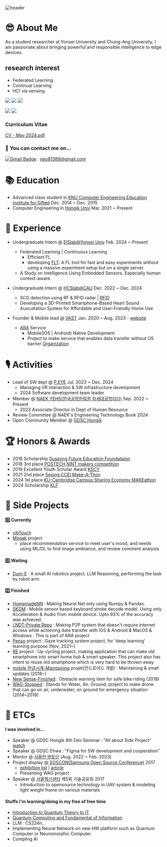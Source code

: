 ![header](https://capsule-render.vercel.app/api?type=waving&color=0:8deebc,100:96eff4&height=300&section=header&text=HeLlo_WoRlD!&fontColor=#000000&fontSize=90)

# 😎 About Me
As a student researcher at Yonsei University and Chung-Ang University, I am passionate about bringing powerful and responsible intelligence to edge devices.

## research interest
- Federated Learning
- Continual Learning
- HCI via sensing
 
<img src="https://img.shields.io/badge/HCI-4ae495?style=flat-square&logoColor=black"/></a>
<img src="https://img.shields.io/badge/ContextAware-4ae495?style=flat-square&logoColor=black"/></a>
<img src="https://img.shields.io/badge/IOT-4ae495?style=flat-square&logoColor=black"/></a>

<img src="https://img.shields.io/badge/ML DL-4ae495?style=flat-square&logoColor=black"/></a>
<img src="https://img.shields.io/badge/QuantumComputing-4ae495?style=flat-square&logoColor=black"/></a>

### Curriculum Vitae
[CV - May 2024.pdf](https://github.com/jlstdio/jlstdio/files/15348510/CV.-.May.2024.pdf)


### 📮 You can contact me on...
[![Gmail Badge](https://img.shields.io/badge/-Gmail-d14836?style=flat-square&logo=Gmail&logoColor=white&link=mailto:neo81389@gmail.com)](mailto:neo81389@gmail.com) : neo81389@gmail.com

# 📚 Education
- Advanced class student in [KNU Computer Engineering Education Institute for Gifted](https://gifted.knu.ac.kr/) Dec. 2014 ~ Dec. 2015
- Computer Engineering in [Hongik Univ](https://wwwce.hongik.ac.kr/dept/index.html) Mar. 2021 ~ Present

# 🔬 Experience
- Undergraduate Intern @ [EISlab@Yonsei Univ](https://www.eis-lab.org/research) Feb. 2024 ~ Present
  - Federated Learning | Continuous Learning
      - Efficient FL
      - developing [FLT](https://github.com/jlstdio/FLT): A FL tool for fast and easy experiments without using a massive experiment setup but on a single server.
  - A Study on Intelligence Using Embedded Sensors. Especially human context-aware.
- Undergraduate Intern @ [HCSlab@CAU](https://sites.google.com/view/hcslab-cau/home?authuser=0) Dec. 2022 ~ Dec. 2024
  - SCG detection using RF & RFID radar | [RFID](https://github.com/JoonLee-K/SDR_UHF_RFID_reader)
  - Developing a 3D-Printed Smartphone-Based Heart Sound Auscultation System for Affordable and User-Friendly Home Use

- Founder & Mobile lead @ [VAST](https://github.com/ARA-developer/ARA) Jan. 2020 ~ Aug. 2023 - [website](https://araconnect.site)
  - [ARA](https://tosssync.web.app/) Service
    - Mobile(iOS | Android) Native Development
    - Project to make service that enables data transfer without OS barrier [Organization](https://www.instagram.com/vast.dev/)
      
# 🎙️ Activities
- Lead of SW dept @ [P.EYE](https://readymag.com/u1427907511/peye/) Jul. 2023 ~ Dec. 2024
  - Managing VR interaction & SW infrastructure development
  - 2024 Software development team leader
- Member @ [NAEK YEHS(한국공학한림원 차세대공학리더)](http://yehs.or.kr/) Sep. 2022 ~ Present
  - 2023 Associate Director in Dept of Human Resource
- Review Committee @ NAEK's Engineering Technology Book 2024
- Open Community Member @ [GDSC Hongik](https://gdsc.community.dev/hongik-university/)

# 🏆 Honors & Awards
- 2018 Scholarship [Suseong Future Education Foundataion](http://ssef.or.kr/)
- 2018 3rd place [POSTECH NINT makers competition](https://nano.or.kr/new2019/index5.php)
- 2019 Excellent Youth Scholar Award [KSCY](https://www.kscy.kr/)
- 2021 2nd place [Sejong CCEI Make-A-Thon](https://ccei.creativekorea.or.kr/sejong/custom/notice_view.do?no=20976&rnum=1107&kind=undefined&sPtime=undefined)
- 2024 1st place [KU-Cambridge Campus Sharing Economy MAKEathon](https://slp.korea.ac.kr/slp/makeathon/Who.do)
- 2024 Scholarship [KLF](https://kfoc.or.kr//?c=2/10)

# 🧩 Side Projects
#### 0️⃣ Currently
- [vibTouch](https://github.com/jlstdio/vibTouch)
- [Mogak](https://mogak.site) project
    - place recommendation service to meet user's mood, and needs using ML/DL to find image ambiance, and review comment analysis.
  
#### 0️⃣ Waiting
- [Dum-E](https://github.com/jlstdio/DUM-E) : A small AI robotics project. LLM Reasoning, performing the task by robot arm.

#### 2️⃣ Finished
- [HomemadeNN](https://github.com/jlstdio/HomemadeNN) : Making Neural Net only using Numpy & Pandas.
- [SKDM](https://github.com/jlstdio/SKDM) : Mobile sensor based keyboard stroke decode model. Using only Acceleration & Audio from mobile device. Upto 93% of the accuracy was achieved.
- [LNDT-Private Repo](https://github.com/jlstdio/LocalNetworkDataTransfer) : Making P2P system that doesn't require internet access while achieving data transfer with iOS & Android & MacOS & Windows : This is part of ARA project
- [Penso](https://github.com/PensoTeam) project : Gaze tracking system project, for 'deep learning' learning purpose (Nov, 2021~)
- [RE](https://github.com/jlstdio/Re) project : Up-cycling project, making application that can make old smartphone into smart home hub & smart speaker. This project also has intent to reuse old smartphone which is very hard to be thrown away
- [mobile 한글시계-Maintaining](https://hangulclock.today/#/) projet(안드로이드 개발) : Maintaining & small updates (2018~)
- [New Sense-Finished](https://github.com/jlstdio/NewSense) : Obstacle warning item for safe bike riding (2018)
- [WAG-Stopped](https://github.com/jlstdio/WAG-Project) : Stands for Water, Air, Ground; project to make drone that can go on air, underwater, on ground for emergency situation (2014~2019)

# 📎 ETCs
#### I was involved in...
- Speaker @ GDSC Hongik 8th Dev Seminar : "All about Side Project" [watch](https://www.youtube.com/watch?v=KBEyha-x79Q)
- Speaker @ GDSC Ehwa : "Figma for SW development and cooperation"
- Mentor @ [서울런 멘토단](https://slearn.seoul.go.kr/front/mentoringIntro.do) (Aug. 2022 ~ Feb. 2023) 
- Project display @ [SOSCON(Samsung Open Source Conference)](https://soscon2017.ssdc.kr) 2017
  - [exhibition list](https://soscon2017.ssdc.kr/exhibition.html) | [article](http://bit.ly/336FTFc)
  - Presenting WAG project
- Speaker @ [서울혁신센터](https://m.onoffmix.com/event/108155) 제5회 기술공유회 2017
  - Introduction to opensource technology in UAV system & modeling light weight frame on various materials

#### Stuffs I'm learning/doing in my free of free time
- [Introduction to Quantum Theory to IT](https://www.coursera.org/learn/introduction-to-quantum-information)
- [Quantum Computing and Fundamental of Information]()
- LLM : CS224n..
- Implementing Neural Network on new HW platform such as Quantum Computer or Neuromorphic Computer
- Compling AI
